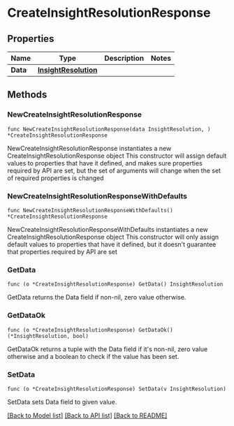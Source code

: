 # CreateInsightResolutionResponse

## Properties

Name | Type | Description | Notes
------------ | ------------- | ------------- | -------------
**Data** | [**InsightResolution**](InsightResolution.md) |  | 

## Methods

### NewCreateInsightResolutionResponse

`func NewCreateInsightResolutionResponse(data InsightResolution, ) *CreateInsightResolutionResponse`

NewCreateInsightResolutionResponse instantiates a new CreateInsightResolutionResponse object
This constructor will assign default values to properties that have it defined,
and makes sure properties required by API are set, but the set of arguments
will change when the set of required properties is changed

### NewCreateInsightResolutionResponseWithDefaults

`func NewCreateInsightResolutionResponseWithDefaults() *CreateInsightResolutionResponse`

NewCreateInsightResolutionResponseWithDefaults instantiates a new CreateInsightResolutionResponse object
This constructor will only assign default values to properties that have it defined,
but it doesn't guarantee that properties required by API are set

### GetData

`func (o *CreateInsightResolutionResponse) GetData() InsightResolution`

GetData returns the Data field if non-nil, zero value otherwise.

### GetDataOk

`func (o *CreateInsightResolutionResponse) GetDataOk() (*InsightResolution, bool)`

GetDataOk returns a tuple with the Data field if it's non-nil, zero value otherwise
and a boolean to check if the value has been set.

### SetData

`func (o *CreateInsightResolutionResponse) SetData(v InsightResolution)`

SetData sets Data field to given value.



[[Back to Model list]](../README.md#documentation-for-models) [[Back to API list]](../README.md#documentation-for-api-endpoints) [[Back to README]](../README.md)


